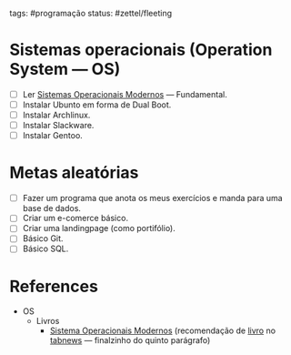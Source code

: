 tags: #programação
status: #zettel/fleeting

# Sistemas operacionais (Operation System — OS)
- [ ] Ler [Sistemas Operacionais Modernos](https://www.skoob.com.br/livro/18657ED104675) — Fundamental.
- [ ] Instalar Ubunto em forma de Dual Boot.
- [ ] Instalar Archlinux.
- [ ] Instalar Slackware.
- [ ] Instalar Gentoo.

# Metas aleatórias
- [ ] Fazer um programa que anota os meus exercícios e manda para uma base de dados.
- [ ] Criar um e-comerce básico.
- [ ] Criar uma landingpage (como portifólio).
- [ ] Básico Git.
- [ ] Básico SQL.

# References
- OS
	- Livros
		- [Sistema Operacionais Modernos](https://www.tabnews.com.br/ThiagoPompeu/caro-programador-iniciante-fundamentos) (recomendação de [livro](https://www.skoob.com.br/livro/18657ED104675) no [tabnews](https://www.tabnews.com.br) — finalzinho do quinto parágrafo)
